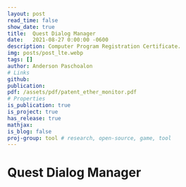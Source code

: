 ```yaml
---
layout: post
read_time: false
show_date: true
title:  Quest Dialog Manager
date:   2021-08-27 0:00:00 -0600
description: Computer Program Registration Certificate.
img: posts/post_lte.webp
tags: []
author: Anderson Paschoalon
# Links
github: 
publication: 
pdf: /assets/pdf/patent_ether_monitor.pdf
# Properties
is_publication: true
is_project: true
has_release: true
mathjax: 
is_blog: false
proj-group: tool # research, open-source, game, tool 
---
```



# Quest Dialog Manager